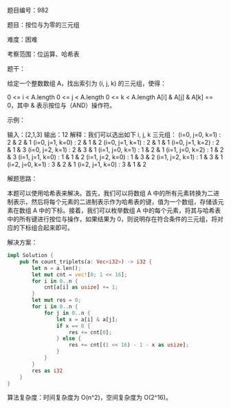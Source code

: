 题目编号：982

题目：按位与为零的三元组

难度：困难

考察范围：位运算、哈希表

题干：

给定一个整数数组 A，找出索引为 (i, j, k) 的三元组，使得：

0 <= i < A.length
0 <= j < A.length
0 <= k < A.length
A[i] & A[j] & A[k] == 0，其中 & 表示按位与（AND）操作符。
 

示例：

输入：[2,1,3]
输出：12
解释：我们可以选出如下 i, j, k 三元组：
(i=0, j=0, k=1) : 2 & 2 & 1
(i=0, j=1, k=0) : 2 & 1 & 2
(i=0, j=1, k=1) : 2 & 1 & 1
(i=0, j=1, k=2) : 2 & 1 & 3
(i=0, j=2, k=1) : 2 & 3 & 1
(i=1, j=0, k=1) : 1 & 2 & 1
(i=1, j=0, k=2) : 1 & 2 & 3
(i=1, j=1, k=0) : 1 & 1 & 2
(i=1, j=2, k=0) : 1 & 3 & 2
(i=1, j=2, k=1) : 1 & 3 & 1
(i=2, j=0, k=1) : 3 & 2 & 1
(i=2, j=1, k=0) : 3 & 1 & 2

解题思路：

本题可以使用哈希表来解决。首先，我们可以将数组 A 中的所有元素转换为二进制表示，然后将每个元素的二进制表示作为哈希表的键，值为一个数组，存储该元素在数组 A 中的下标。接着，我们可以枚举数组 A 中的每个元素，将其与哈希表中的所有键进行按位与操作，如果结果为 0，则说明存在符合条件的三元组，将对应的下标组合起来即可。

解决方案：

```rust
impl Solution {
    pub fn count_triplets(a: Vec<i32>) -> i32 {
        let n = a.len();
        let mut cnt = vec![0; 1 << 16];
        for i in 0..n {
            cnt[a[i] as usize] += 1;
        }
        let mut res = 0;
        for i in 0..n {
            for j in 0..n {
                let x = a[i] & a[j];
                if x == 0 {
                    res += cnt[0];
                } else {
                    res += cnt[(1 << 16) - 1 - x as usize];
                }
            }
        }
        res as i32
    }
}
```

算法复杂度：时间复杂度为 O(n^2)，空间复杂度为 O(2^16)。